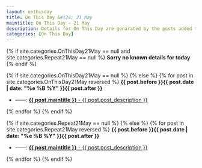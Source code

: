 ```yaml
---
layout: onthisday
title: On This Day &#124; 21 May
maintitle: On This Day — 21 May
description: Details for On This Day are genarated by the posts added to the website so the content is subject to changes/updates over time.
categories: [On This Day]
---
```


{% if site.categories.OnThisDay21May == null and site.categories.Repeat21May == null %}
<strong>Sorry no known details for today</strong>
{% endif %}

{% if site.categories.OnThisDay21May == null %}
{% else %}
{% for post in site.categories.OnThisDay21May reversed %}
<strong>{{ post.before }}{{ post.date | date: "%e %B %Y" }}{{ post.after }}</strong>
<ul>
<li> ——: <a class="{{ post.class }}" href="{{ post.url }}"><strong>{{ post.maintitle }}</strong> - {{ post.post_description }}</a></li>
</ul>
{% endfor %}
{% endif %}

{% if site.categories.Repeat21May == null %}
{% else %}
{% for post in site.categories.Repeat21May reversed %}
<strong>{{ post.before }}{{ post.date | date: "%e %B %Y" }}{{ post.after }}</strong>
<ul>
<li> ——: <a class="{{ post.class }}" href="{{ post.url }}"><strong>{{ post.maintitle }}</strong> - {{ post.post_description }}</a></li>
</ul>
{% endfor %}
{% endif %}
